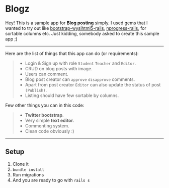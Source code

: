 Blogz
=====

Hey! This is a sample app for **Blog posting** simply. I used gems that I wanted to try out like [bootstrap-wysihtml5-rails](https://github.com/Nerian/bootstrap-wysihtml5-rails), [nprogress-rails](https://github.com/caarlos0/nprogress-rails), for sortable columns etc. Just kidding, somebody asked to create this sample app ;)

---

Here are the list of things that this app can do (or requirements):

> - Login & Sign up with role `Student` `Teacher` and `Editor`.
> - CRUD on blog posts with image.
> - Users can comment.
> - Blog post creator can `approve` `disapprove` comments.
> - Apart from post creator `Editor` can also update the status of post `(Publish)`.
> - Listing should have few sortable by columns.

Few other things you can in this code:
> -  **Twitter bootstrap**.
> - Very simple **text editor**.
> - Commenting system.
> - Clean code obviously :)

----------


Setup
-------------------
1. Clone it
2. `bundle install`
3. Run migrations
4. And you are ready to go with `rails s`

